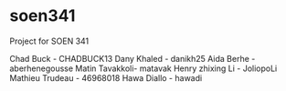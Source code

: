 # soen341
Project for SOEN 341




Chad Buck - CHADBUCK13
Dany Khaled - danikh25
Aida Berhe - aberhenegousse
Matin Tavakkoli- matavak
Henry zhixing Li - JoliopoLi
Mathieu Trudeau - 46968018
Hawa Diallo - hawadi

